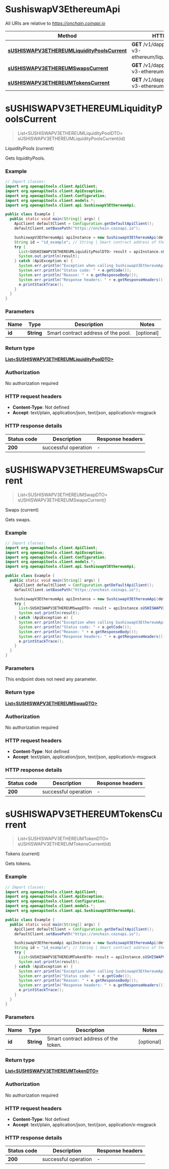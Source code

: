 # SushiswapV3EthereumApi

All URIs are relative to *https://onchain.coinapi.io*

| Method | HTTP request | Description |
|------------- | ------------- | -------------|
| [**sUSHISWAPV3ETHEREUMLiquidityPoolsCurrent**](SushiswapV3EthereumApi.md#sUSHISWAPV3ETHEREUMLiquidityPoolsCurrent) | **GET** /v1/dapps/sushiswap-v3-ethereum/liquidityPools/current | LiquidityPools (current) |
| [**sUSHISWAPV3ETHEREUMSwapsCurrent**](SushiswapV3EthereumApi.md#sUSHISWAPV3ETHEREUMSwapsCurrent) | **GET** /v1/dapps/sushiswap-v3-ethereum/swaps/current | Swaps (current) |
| [**sUSHISWAPV3ETHEREUMTokensCurrent**](SushiswapV3EthereumApi.md#sUSHISWAPV3ETHEREUMTokensCurrent) | **GET** /v1/dapps/sushiswap-v3-ethereum/tokens/current | Tokens (current) |


<a id="sUSHISWAPV3ETHEREUMLiquidityPoolsCurrent"></a>
# **sUSHISWAPV3ETHEREUMLiquidityPoolsCurrent**
> List&lt;SUSHISWAPV3ETHEREUMLiquidityPoolDTO&gt; sUSHISWAPV3ETHEREUMLiquidityPoolsCurrent(id)

LiquidityPools (current)

Gets liquidityPools.

### Example
```java
// Import classes:
import org.openapitools.client.ApiClient;
import org.openapitools.client.ApiException;
import org.openapitools.client.Configuration;
import org.openapitools.client.models.*;
import org.openapitools.client.api.SushiswapV3EthereumApi;

public class Example {
  public static void main(String[] args) {
    ApiClient defaultClient = Configuration.getDefaultApiClient();
    defaultClient.setBasePath("https://onchain.coinapi.io");

    SushiswapV3EthereumApi apiInstance = new SushiswapV3EthereumApi(defaultClient);
    String id = "id_example"; // String | Smart contract address of the pool.
    try {
      List<SUSHISWAPV3ETHEREUMLiquidityPoolDTO> result = apiInstance.sUSHISWAPV3ETHEREUMLiquidityPoolsCurrent(id);
      System.out.println(result);
    } catch (ApiException e) {
      System.err.println("Exception when calling SushiswapV3EthereumApi#sUSHISWAPV3ETHEREUMLiquidityPoolsCurrent");
      System.err.println("Status code: " + e.getCode());
      System.err.println("Reason: " + e.getResponseBody());
      System.err.println("Response headers: " + e.getResponseHeaders());
      e.printStackTrace();
    }
  }
}
```

### Parameters

| Name | Type | Description  | Notes |
|------------- | ------------- | ------------- | -------------|
| **id** | **String**| Smart contract address of the pool. | [optional] |

### Return type

[**List&lt;SUSHISWAPV3ETHEREUMLiquidityPoolDTO&gt;**](SUSHISWAPV3ETHEREUMLiquidityPoolDTO.md)

### Authorization

No authorization required

### HTTP request headers

 - **Content-Type**: Not defined
 - **Accept**: text/plain, application/json, text/json, application/x-msgpack

### HTTP response details
| Status code | Description | Response headers |
|-------------|-------------|------------------|
| **200** | successful operation |  -  |

<a id="sUSHISWAPV3ETHEREUMSwapsCurrent"></a>
# **sUSHISWAPV3ETHEREUMSwapsCurrent**
> List&lt;SUSHISWAPV3ETHEREUMSwapDTO&gt; sUSHISWAPV3ETHEREUMSwapsCurrent()

Swaps (current)

Gets swaps.

### Example
```java
// Import classes:
import org.openapitools.client.ApiClient;
import org.openapitools.client.ApiException;
import org.openapitools.client.Configuration;
import org.openapitools.client.models.*;
import org.openapitools.client.api.SushiswapV3EthereumApi;

public class Example {
  public static void main(String[] args) {
    ApiClient defaultClient = Configuration.getDefaultApiClient();
    defaultClient.setBasePath("https://onchain.coinapi.io");

    SushiswapV3EthereumApi apiInstance = new SushiswapV3EthereumApi(defaultClient);
    try {
      List<SUSHISWAPV3ETHEREUMSwapDTO> result = apiInstance.sUSHISWAPV3ETHEREUMSwapsCurrent();
      System.out.println(result);
    } catch (ApiException e) {
      System.err.println("Exception when calling SushiswapV3EthereumApi#sUSHISWAPV3ETHEREUMSwapsCurrent");
      System.err.println("Status code: " + e.getCode());
      System.err.println("Reason: " + e.getResponseBody());
      System.err.println("Response headers: " + e.getResponseHeaders());
      e.printStackTrace();
    }
  }
}
```

### Parameters
This endpoint does not need any parameter.

### Return type

[**List&lt;SUSHISWAPV3ETHEREUMSwapDTO&gt;**](SUSHISWAPV3ETHEREUMSwapDTO.md)

### Authorization

No authorization required

### HTTP request headers

 - **Content-Type**: Not defined
 - **Accept**: text/plain, application/json, text/json, application/x-msgpack

### HTTP response details
| Status code | Description | Response headers |
|-------------|-------------|------------------|
| **200** | successful operation |  -  |

<a id="sUSHISWAPV3ETHEREUMTokensCurrent"></a>
# **sUSHISWAPV3ETHEREUMTokensCurrent**
> List&lt;SUSHISWAPV3ETHEREUMTokenDTO&gt; sUSHISWAPV3ETHEREUMTokensCurrent(id)

Tokens (current)

Gets tokens.

### Example
```java
// Import classes:
import org.openapitools.client.ApiClient;
import org.openapitools.client.ApiException;
import org.openapitools.client.Configuration;
import org.openapitools.client.models.*;
import org.openapitools.client.api.SushiswapV3EthereumApi;

public class Example {
  public static void main(String[] args) {
    ApiClient defaultClient = Configuration.getDefaultApiClient();
    defaultClient.setBasePath("https://onchain.coinapi.io");

    SushiswapV3EthereumApi apiInstance = new SushiswapV3EthereumApi(defaultClient);
    String id = "id_example"; // String | Smart contract address of the token.
    try {
      List<SUSHISWAPV3ETHEREUMTokenDTO> result = apiInstance.sUSHISWAPV3ETHEREUMTokensCurrent(id);
      System.out.println(result);
    } catch (ApiException e) {
      System.err.println("Exception when calling SushiswapV3EthereumApi#sUSHISWAPV3ETHEREUMTokensCurrent");
      System.err.println("Status code: " + e.getCode());
      System.err.println("Reason: " + e.getResponseBody());
      System.err.println("Response headers: " + e.getResponseHeaders());
      e.printStackTrace();
    }
  }
}
```

### Parameters

| Name | Type | Description  | Notes |
|------------- | ------------- | ------------- | -------------|
| **id** | **String**| Smart contract address of the token. | [optional] |

### Return type

[**List&lt;SUSHISWAPV3ETHEREUMTokenDTO&gt;**](SUSHISWAPV3ETHEREUMTokenDTO.md)

### Authorization

No authorization required

### HTTP request headers

 - **Content-Type**: Not defined
 - **Accept**: text/plain, application/json, text/json, application/x-msgpack

### HTTP response details
| Status code | Description | Response headers |
|-------------|-------------|------------------|
| **200** | successful operation |  -  |

